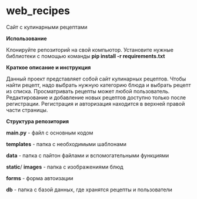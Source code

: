 # web_recipes

Сайт с кулинарными рецептами

**Использование**

Клонируйте репозиторий на свой компьютор.
Установите нужные библиотеки с помощью команды **pip install -r requirements.txt**

**Краткое описание и инструкция** 

Данный проект представляет собой сайт кулинарных рецептов. Чтобы найти рецепт, надо выбрать нужную категорию блюда и выбрать рецепт из списка. 
Просматривать рецепты может любой пользователь. Редактирование и добавление новых рецептов доступно только после регистрации.
Регистрация и авторизация находится в верхней правой части страницы.

**Структура репозитория**
 
**main.py** - файл с основным кодом

**templates** - папка с необходимыми шаблонами

**data** - папка с пайтон файлами и вспомогательными функциями

**static**/ **images** - папка с изображениями блюд

**forms** - форма автоизации

**db** - папка с базой данных, где хранятся рецепты и пользователи